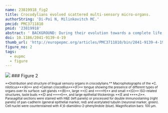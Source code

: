```yaml
---
name: 23819918_fig2
title: Crocodylians evolved scattered multi-sensory micro-organs.
authorString: 'Di-Poï N, Milinkovitch MC.'
pmcid: PMC3711810
pmid: '23819918'
abstract: ' BACKGROUND: During their evolution towards a complete life cycle on land, stem reptiles developed both an impermeable multi-layered keratinized epidermis and skin appendages (scales) providing mechanical, thermal, and chemical protection. Previous studies have demonstrated that, despite the presence of a particularly armored skin, crocodylians have exquisite mechanosensory abilities thanks to the presence of small integumentary sensory organs (ISOs) distributed on postcranial and/or cranial scales. RESULTS: Here, we analyze and compare the structure, innervation, embryonic morphogenesis and sensory functions of postcranial, cranial, and lingual sensory organs of the Nile crocodile (Crocodylus niloticus) and the spectacled caiman (Caiman crocodilus). Our molecular analyses indicate that sensory neurons of crocodylian ISOs express a large repertoire of transduction channels involved in mechano-, thermo-, and chemosensory functions, and our electrophysiological analyses confirm that each ISO exhibits a combined sensitivity to mechanical, thermal and pH stimuli (but not hyper-osmotic salinity), making them remarkable multi-sensorial micro-organs with no equivalent in the sensory systems of other vertebrate lineages. We also show that ISOs all exhibit similar morphologies and modes of development, despite forming at different stages of scale morphogenesis across the body. CONCLUSIONS: The ancestral vertebrate diffused sensory system of the skin was transformed in the crocodylian lineages into an array of discrete multi-sensory micro-organs innervated by multiple pools of sensory neurons. This discretization of skin sensory expression sites is unique among vertebrates and allowed crocodylians to develop a highly-armored, but very sensitive, skin.'
doi: 10.1186/2041-9139-4-19
thumb_url: 'http://europepmc.org/articles/PMC3711810/bin/2041-9139-4-19-2.gif'
figure_no: 2
tags:
  - eupmc
  - figure
---
```

<img src='http://europepmc.org/articles/PMC3711810/bin/2041-9139-4-19-2.jpg' style='max-height: 300px'>
### Figure 2
<p style='font-size: 10px;'>**Distribution and structure of lingual sensory organs in crocodylians.** Macrophotographs of the *C. niloticus***(A)** and *Caiman crocodilus***(F)** tongue showing the presence of different types of organs over its surface: salt glands **(B)**, large **(C and ****H)** and small **(G)** ISO-related structures, taste buds **(D and ****I)**, and large epithelial thickenings **(E and ****J)**. Parasagittal sections were stained with H&amp;E (left panels) or processed for double immunostaining (right panels) of pan-cadherin (general epithelial marker, red) and acetylated tubulin (neuronal marker, green). Cell nuclei were counterstained with 4',6-diamidino-2-phenylindole (blue). Magnification bars: 100 μm.</p>